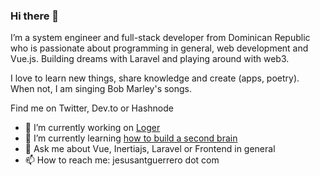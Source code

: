 ### Hi there 👋

I’m a system engineer and full-stack developer from Dominican Republic who is passionate about programming in general, web development and Vue.js. Building dreams with Laravel and playing around with web3.

I love to learn new things, share knowledge and create (apps, poetry). When not, I am singing Bob Marley's songs.

Find me on Twitter, Dev.to or Hashnode

- 🔭 I’m currently working on [Loger](https://github.com/jesusantguerrero/atmosphere)
- 🌱 I’m currently learning [how to build a second brain](https://fortelabs.co/blog/basboverview/)
- 💬 Ask me about Vue, Inertiajs, Laravel or Frontend in general
- 📫 How to reach me: jesusantguerrero dot com
